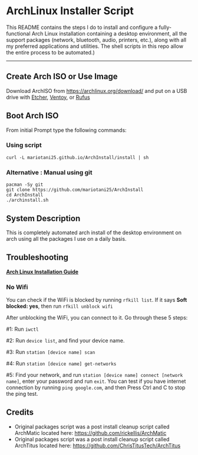 # ArchLinux Installer Script

<!-- <img src="https://i.imgur.com/YiNMnan.png" /> -->

This README contains the steps I do to install and configure a fully-functional Arch Linux installation containing a desktop environment, all the support packages (network, bluetooth, audio, printers, etc.), along with all my preferred applications and utilities. The shell scripts in this repo allow the entire process to be automated.)

---
## Create Arch ISO or Use Image

Download ArchISO from <https://archlinux.org/download/> and put on a USB drive with [Etcher](https://www.balena.io/etcher/), [Ventoy](https://www.ventoy.net/en/index.html), or [Rufus](https://rufus.ie/en/)

<!-- If you don't want to build using this script I did create an image @ <https://www.christitus.com/arch-titus> -->

## Boot Arch ISO

From initial Prompt type the following commands:

### Using script
```
curl -L mariotani25.github.io/ArchInstall/install | sh
```

### Alternative : Manual using git
```
pacman -Sy git
git clone https://github.com/mariotani25/ArchInstall
cd ArchInstall
./archinstall.sh
```


## System Description
This is completely automated arch install of the desktop environment on arch using all the packages I use on a daily basis. 

## Troubleshooting

__[Arch Linux Installation Guide](https://github.com/rickellis/Arch-Linux-Install-Guide)__

### No Wifi

You can check if the WiFi is blocked by running `rfkill list`.
If it says **Soft blocked: yes**, then run `rfkill unblock wifi`

After unblocking the WiFi, you can connect to it. Go through these 5 steps:

#1: Run `iwctl`

#2: Run `device list`, and find your device name.

#3: Run `station [device name] scan`

#4: Run `station [device name] get-networks`

#5: Find your network, and run `station [device name] connect [network name]`, enter your password and run `exit`. You can test if you have internet connection by running `ping google.com`, and then Press Ctrl and C to stop the ping test.

## Credits

- Original packages script was a post install cleanup script called ArchMatic located here: https://github.com/rickellis/ArchMatic
- Original packages script was a post install cleanup script called ArchTitus located here: https://github.com/ChrisTitusTech/ArchTitus
